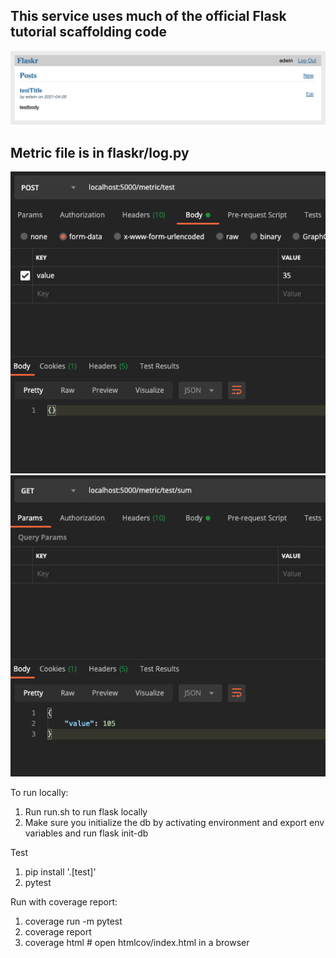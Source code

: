 ## This service uses much of the official Flask tutorial scaffolding code

![FLASKR](assets/flaskr.png)

## Metric file is in flaskr/log.py

![POST](assets/post_metric.png)
![GET](assets/get_metric.png)

To run locally:
1. Run run.sh to run flask locally
2. Make sure you initialize the db by activating environment and export env variables and run flask init-db

Test
1. pip install '.[test]'
2. pytest

Run with coverage report:
1. coverage run -m pytest
2. coverage report
3. coverage html  # open htmlcov/index.html in a browser